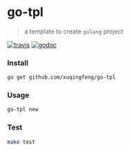# go-tpl
> a template to create `golang` project

[![travis](https://img.shields.io/travis/xuqingfeng/go-tpl/master.svg?style=flat-square)](https://travis-ci.org/xuqingfeng/go-tpl)
[![godoc](https://img.shields.io/badge/godoc-reference-blue.svg?style=flat-square)](https://godoc.org/github.com/xuqingfeng/go-tpl)

### Install

```bash
go get github.com/xuqingfeng/go-tpl
```

### Usage

```bash
go-tpl new
```

### Test

```bash
make test
```
